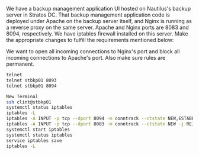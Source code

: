 We have a backup management application UI hosted on Nautilus's backup server in Stratos DC. That backup management application code is deployed under Apache on the backup server itself, and Nginx is running as a reverse proxy on the same server. Apache and Nginx ports are 8083 and 8094, respectively. We have iptables firewall installed on this server. Make the appropriate changes to fulfill the requirements mentioned below:


We want to open all incoming connections to Nginx's port and block all incoming connections to Apache's port. Also make sure rules are permanent.

```sh
telnet
telnet stbkp01 8093
telnet stbkp01 8094

New Terminal
ssh clint@stbkp01
systemctl status iptables
iptables -L
iptables -A INPUT -p tcp --dport 8094 -m conntrack --ctstate NEW,ESTABLISHED -j ACCEPT
iptables -A INPUT -p tcp --dport 8083 -m conntrack --ctstate NEW -j REJECT
systemctl start iptables
systemctl status iptables
service iptables save
iptables -L
```
